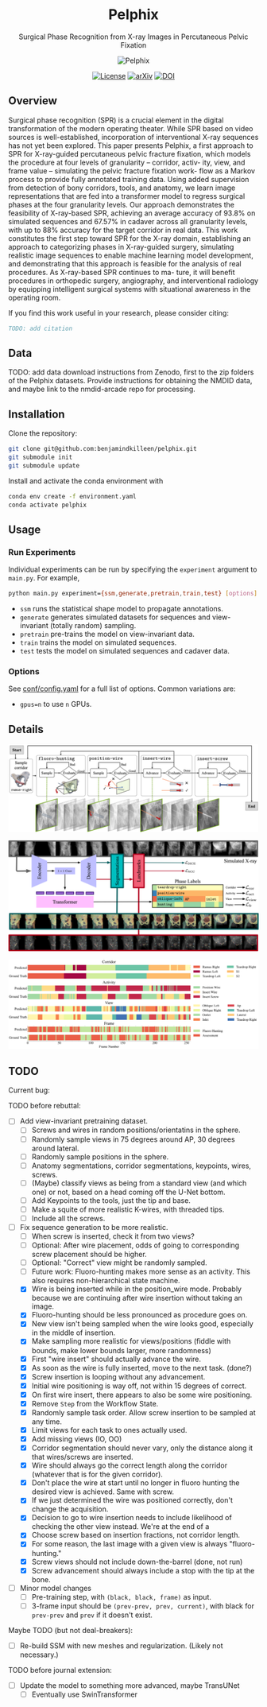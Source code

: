 <div align="center">

# Pelphix

Surgical Phase Recognition from X-ray Images in Percutaneous Pelvic Fixation

![Pelphix](images/procedure_000.gif)

</div>

<div align="center">

<!-- TODO: update links to the arxiv and dataset links. -->
[![License](https://img.shields.io/badge/License-Apache%202.0-blue.svg)](
<https://opensource.org/licenses/Apache-2.0>)
[![arXiv](https://img.shields.io/badge/arXiv-2109.13900-b31b1b.svg)](
<https://arxiv.org/abs/2109.13900>)
[![DOI](https://zenodo.org/badge/DOI/10.5281/zenodo.5555555.svg)](
<https://doi.org/10.5281/zenodo.5555555>)

<div align="left">

## Overview

Surgical phase recognition (SPR) is a crucial element in the digital transformation of the modern operating theater. While SPR based on video sources is well-established, incorporation of interventional X-ray sequences has not yet been explored. This paper presents Pelphix, a first approach to SPR for X-ray-guided percutaneous pelvic fracture fixation, which models the procedure at four levels of granularity – corridor, activ- ity, view, and frame value – simulating the pelvic fracture fixation work- flow as a Markov process to provide fully annotated training data. Using added supervision from detection of bony corridors, tools, and anatomy, we learn image representations that are fed into a transformer model to regress surgical phases at the four granularity levels. Our approach demonstrates the feasibility of X-ray-based SPR, achieving an average accuracy of 93.8% on simulated sequences and 67.57% in cadaver across all granularity levels, with up to 88% accuracy for the target corridor in real data. This work constitutes the first step toward SPR for the X-ray domain, establishing an approach to categorizing phases in X-ray-guided surgery, simulating realistic image sequences to enable machine learning model development, and demonstrating that this approach is feasible for the analysis of real procedures. As X-ray-based SPR continues to ma- ture, it will benefit procedures in orthopedic surgery, angiography, and interventional radiology by equipping intelligent surgical systems with situational awareness in the operating room.

If you find this work useful in your research, please consider citing:

```bibtex
TODO: add citation
```

## Data

TODO: add data download instructions from Zenodo, first to the zip folders of the Pelphix datasets.
Provide instructions for obtaining the NMDID data, and maybe link to the nmdid-arcade repo for
processing.

## Installation

Clone the repository:

```bash
git clone git@github.com:benjamindkilleen/pelphix.git
git submodule init
git submodule update
```

Install and activate the conda environment with

```bash
conda env create -f environment.yaml
conda activate pelphix
```

## Usage

### Run Experiments

Individual experiments can be run by specifying the `experiment` argument to `main.py`. For example,

```bash
python main.py experiment={ssm,generate,pretrain,train,test} [options]
```

- `ssm` runs the statistical shape model to propagate annotations.
- `generate` generates simulated datasets for sequences and view-invariant (totally random) sampling.
- `pretrain` pre-trains the model on view-invariant data.
- `train` trains the model on simulated sequences.
- `test` tests the model on simulated sequences and cadaver data.

### Options

See [conf/config.yaml](/conf/config.yaml) for a full list of options. Common variations are:

- `gpus=n` to use `n` GPUs.

## Details

![simulation](images/simulation_overview.png)

![architecture](images/architecture.png)

![results](images/liverpool_000000000.png)

## TODO

Current bug:

TODO before rebuttal:

- [ ] Add view-invariant pretraining dataset.
  - [ ] Screws and wires in random positions/orientatins in the sphere.
  - [ ] Randomly sample views in 75 degrees around AP, 30 degrees around lateral.
  - [ ] Randomly sample positions in the sphere.
  - [ ] Anatomy segmentations, corridor segmentations, keypoints, wires, screws.
  - [ ] (Maybe) classify views as being from a standard view (and which one) or not, based on a head coming off the U-Net bottom.
  - [ ] Add Keypoints to the tools, just the tip and base.
  - [ ] Make a squite of more realistic K-wires, with threaded tips.
  - [ ] Include all the screws.

- [ ] Fix sequence generation to be more realistic.
  - [ ] When screw is inserted, check it from two views?
  - [ ] Optional: After wire placement, odds of going to corresponding screw placement should be higher.
  - [ ] Optional: "Correct" view might be randomly sampled.
  - [ ] Future work: Fluoro-hunting makes more sense as an activity. This also requires non-hierarchical state machine.
  - [X] Wire is being inserted while in the position_wire mode. Probably because we are continuing after wire insertion without taking an image.
  - [X] Fluoro-hunting should be less pronounced as procedure goes on.
  - [X] New view isn't being sampled when the wire looks good, especially in the middle of insertion.
  - [X] Make sampling more realistic for views/positions (fiddle with bounds, make lower bounds larger, more randomness)
  - [X] First "wire insert" should actually advance the wire.
  - [X] As soon as the wire is fully inserted, move to the next task. (done?)
  - [X] Screw insertion is looping without any advancement.
  - [X] Initial wire positioning is way off, not within 15 degrees of correct.
  - [X] On first wire insert, there appears to also be some wire positioning.
  - [X] Remove `Step` from the Workflow State.
  - [X] Randomly sample task order. Allow screw insertion to be sampled at any time.
  - [X] Limit views for each task to ones actually used.
  - [X] Add missing views (IO, OO)
  - [X] Corridor segmentation should never vary, only the distance along it that wires/screws are inserted.
  - [X] Wire should always go the correct length along the corridor (whatever that is for the given corridor).
  - [X] Don't place the wire at start until no longer in fluoro hunting the desired view is achieved. Same with screw.
  - [X] If we just determined the wire was positioned correctly, don't change the acquisition.
  - [X] Decision to go to wire insertion needs to include likelihood of checking the other view instead. We're at the end of a
  - [X] Choose screw based on insertion fractions, not corridor length.
  - [X] For some reason, the last image with a given view is always "fluoro-hunting."
  - [X] Screw views should not include down-the-barrel (done, not run)
  - [X] Screw advancement should always include a stop with the tip at the bone.
- [ ] Minor model changes
  - [ ] Pre-training step, with `(black, black, frame)` as input.
  - [ ] 3-frame input should be `(prev-prev, prev, current)`, with black for `prev-prev` and `prev` if it doesn't exist.

Maybe TODO (but not deal-breakers):

- [ ] Re-build SSM with new meshes and regularization. (Likely not necessary.)

TODO before journal extension:

- [ ] Update the model to something more advanced, maybe TransUNet
  - [ ] Eventually use SwinTransformer

</div>
